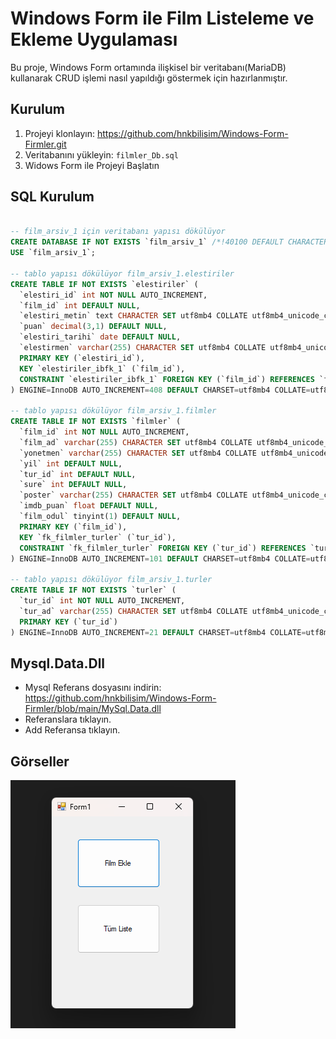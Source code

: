 # Windows Form ile Film Listeleme ve Ekleme Uygulaması

Bu proje, Windows Form ortamında ilişkisel bir veritabanı(MariaDB) kullanarak CRUD işlemi nasıl yapıldığı göstermek için hazırlanmıştır.

## Kurulum

1. Projeyi klonlayın: https://github.com/hnkbilisim/Windows-Form-Firmler.git
2. Veritabanını yükleyin: `filmler_Db.sql`
3. Widows Form ile Projeyi Başlatın


## SQL Kurulum

```sql

-- film_arsiv_1 için veritabanı yapısı dökülüyor
CREATE DATABASE IF NOT EXISTS `film_arsiv_1` /*!40100 DEFAULT CHARACTER SET utf8mb4 COLLATE utf8mb4_0900_ai_ci */ /*!80016 DEFAULT ENCRYPTION='N' */;
USE `film_arsiv_1`;

-- tablo yapısı dökülüyor film_arsiv_1.elestiriler
CREATE TABLE IF NOT EXISTS `elestiriler` (
  `elestiri_id` int NOT NULL AUTO_INCREMENT,
  `film_id` int DEFAULT NULL,
  `elestiri_metin` text CHARACTER SET utf8mb4 COLLATE utf8mb4_unicode_ci,
  `puan` decimal(3,1) DEFAULT NULL,
  `elestiri_tarihi` date DEFAULT NULL,
  `elestirmen` varchar(255) CHARACTER SET utf8mb4 COLLATE utf8mb4_unicode_ci DEFAULT NULL,
  PRIMARY KEY (`elestiri_id`),
  KEY `elestiriler_ibfk_1` (`film_id`),
  CONSTRAINT `elestiriler_ibfk_1` FOREIGN KEY (`film_id`) REFERENCES `filmler` (`film_id`)
) ENGINE=InnoDB AUTO_INCREMENT=408 DEFAULT CHARSET=utf8mb4 COLLATE=utf8mb4_unicode_ci;

-- tablo yapısı dökülüyor film_arsiv_1.filmler
CREATE TABLE IF NOT EXISTS `filmler` (
  `film_id` int NOT NULL AUTO_INCREMENT,
  `film_ad` varchar(255) CHARACTER SET utf8mb4 COLLATE utf8mb4_unicode_ci DEFAULT NULL,
  `yonetmen` varchar(255) CHARACTER SET utf8mb4 COLLATE utf8mb4_unicode_ci DEFAULT NULL,
  `yil` int DEFAULT NULL,
  `tur_id` int DEFAULT NULL,
  `sure` int DEFAULT NULL,
  `poster` varchar(255) CHARACTER SET utf8mb4 COLLATE utf8mb4_unicode_ci DEFAULT NULL,
  `imdb_puan` float DEFAULT NULL,
  `film_odul` tinyint(1) DEFAULT NULL,
  PRIMARY KEY (`film_id`),
  KEY `fk_filmler_turler` (`tur_id`),
  CONSTRAINT `fk_filmler_turler` FOREIGN KEY (`tur_id`) REFERENCES `turler` (`tur_id`)
) ENGINE=InnoDB AUTO_INCREMENT=101 DEFAULT CHARSET=utf8mb4 COLLATE=utf8mb4_unicode_ci;

-- tablo yapısı dökülüyor film_arsiv_1.turler
CREATE TABLE IF NOT EXISTS `turler` (
  `tur_id` int NOT NULL AUTO_INCREMENT,
  `tur_ad` varchar(255) CHARACTER SET utf8mb4 COLLATE utf8mb4_unicode_ci DEFAULT NULL,
  PRIMARY KEY (`tur_id`)
) ENGINE=InnoDB AUTO_INCREMENT=21 DEFAULT CHARSET=utf8mb4 COLLATE=utf8mb4_unicode_ci;
```

## Mysql.Data.Dll
- Mysql Referans dosyasını indirin: https://github.com/hnkbilisim/Windows-Form-Firmler/blob/main/MySql.Data.dll
- Referanslara tıklayın.
- Add Referansa tıklayın.

## Görseller
![Form 1 Görseli](https://raw.githubusercontent.com/hnkbilisim/Windows-Form-Firmler/main/gorsel/Ekran%20görüntüsü%202024-06-02%20024616.png)
